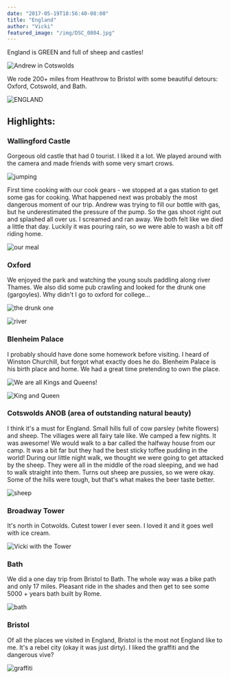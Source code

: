 ```yaml
---
date: "2017-05-19T18:56:40-08:00"
title: "England"
author: "Vicki"
featured_image: "/img/DSC_0804.jpg"
---
```


England is GREEN and full of sheep and castles! <!--more--> 

![Andrew in Cotswolds](/img/DSC_0804.jpg)

We rode 200+ miles from Heathrow to Bristol with some beautiful detours: Oxford, Cotswold, and Bath. 

![ENGLAND](/img/England.png)

## Highlights:

### Wallingford Castle
Gorgeous old castle that had 0 tourist. I liked it a lot. We played around with the camera and made friends with some very smart crows. 

![jumping](/img/DSC_0538-ANIMATION.gif/)

First time cooking with our cook gears - we stopped at a gas station to get some gas for cooking. What happened next was probably the most dangerous moment of our trip. Andrew was trying to fill our bottle with gas, but he underestimated the pressure of the pump. So the gas shoot right out and splashed all over us. I screamed and ran away. We both felt like we died a little that day. Luckily it was pouring rain, so we were able to wash a bit off riding home. 

![our meal](/img/IMG_0258.JPG/)

### Oxford
We enjoyed the park and watching the young souls paddling along river Thames. We also did some pub crawling and looked for the drunk one (gargoyles). Why didn't I go to oxford for college…

![the drunk one](/img/DSC_0679.NEF.jpg/)

![river](/img/DSC_0705.NEF.jpg/)

### Blenheim Palace
I probably should have done some homework before visiting. I heard of Winston Churchill, but forgot what exactly does he do. Blenheim Palace is his birth place and home. We had a great time pretending to own the place.

![We are all Kings and Queens!](/img/DSC_0717.NEF.jpg/)

![King and Queen](/img/DSC_0771.NEF.jpg/)

### Cotswolds ANOB (area of outstanding natural beauty)
I think it's a must for England. Small hills full of cow parsley (white flowers) and sheep. The villages were all fairy tale like. We camped a few nights. It was awesome! We would walk to a bar called the halfway house from our camp. It was a bit far but they had the best sticky toffee pudding in the world! During our little night walk, we thought we were going to get attacked by the sheep. They were all in the middle of the road sleeping, and we had to walk straight into them. Turns out sheep are pussies, so we were okay. Some of the hills were tough, but that's what makes the beer taste better. 

![sheep](/img/DSC_0818.NEF.jpg/)

### Broadway Tower
It's north in Cotwolds. Cutest tower I ever seen. I loved it and it goes well with ice cream. 

![Vicki with the Tower](/img/DSC_0869.jpg)

### Bath
We did a one day trip from Bristol to Bath. The whole way was a bike path and only 17 miles. Pleasant ride in the shades and then get to see some 5000 + years bath built by Rome. 

![bath](/img/DSC_1049.NEF.jpg/)

### Bristol
Of all the places we visited in England, Bristol is the most not England like to me. It's a rebel city (okay it was just dirty). I liked the graffiti and the dangerous vive? 

![graffiti](/img/IMG_0325.JPG/)